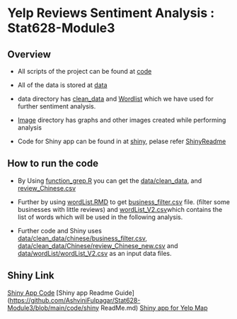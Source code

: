 # Yelp Reviews Sentiment Analysis : Stat628-Module3


##  Overview
- All scripts of the project can be found at [code](https://github.com/AshviniFulpagar/Stat628-Module3/tree/main/code)
- All of the data is stored at
[data](https://github.com/AshviniFulpagar/Stat628-Module3/tree/main/data)
-  data directory has [clean_data](https://github.com/AshviniFulpagar/Stat628-Module3/tree/main/data/clean_data) and [Wordlist](https://github.com/AshviniFulpagar/Stat628-Module3/tree/main/data/wordList) which we have used for further sentiment analysis.
- [Image](https://github.com/AshviniFulpagar/Stat628-Module3/tree/main/Image) directory has graphs and other images created while performing analysis

- Code for Shiny app can be found in at [shiny](https://github.com/AshviniFulpagar/Stat628-Module3/blob/main/code/shiny.R), pelase refer [ShinyReadme](https://github.com/AshviniFulpagar/Stat628-Module3/blob/main/code/Shiny%20Readme.md)


## How to run the code

- By Using [function_grep.R](https://github.com/AshviniFulpagar/Stat628-Module3/blob/main/code/function_grep.R) you can get the [data/clean_data](https://github.com/AshviniFulpagar/Stat628-Module3/tree/main/data/clean_data), and [review_Chinese.csv](https://github.com/AshviniFulpagar/Stat628-Module3/blob/main/data/clean_data/Chinese/review_Chinese_new.csv)

- Further by using [wordList.RMD](https://github.com/AshviniFulpagar/Stat628-Module3/blob/main/code/wordList.Rmd) to get  [business_filter.csv](https://github.com/AshviniFulpagar/Stat628-Module3/blob/main/data/clean_data/Chinese/business_filter.csv) file. (filter some businesses with little reviews) and
[wordList_V2.csv](https://github.com/AshviniFulpagar/Stat628-Module3/blob/main/data/wordList/wordList_V2.csv)which contains the list of words which will be used in the following analysis.

- Further code and Shiny uses [data/clean_data/chinese/business_filter.csv](https://github.com/AshviniFulpagar/Stat628-Module3/blob/main/data/clean_data/Chinese/business_filter.csv), [data/clean_data/Chinese/review_Chinese_new.csv](https://github.com/AshviniFulpagar/Stat628-Module3/blob/main/data/clean_data/Chinese/review_Chinese_new.csv) and 
[data/wordList/wordList_V2.csv](https://github.com/AshviniFulpagar/Stat628-Module3/blob/main/data/wordList/wordList_V2.csv) as an input data files.

## Shiny Link

[Shiny App Code](https://github.com/AshviniFulpagar/Stat628-Module3/blob/main/code/shiny.R)
[Shiny app Readme Guide](https://github.com/AshviniFulpagar/Stat628-Module3/blob/main/code/shiny ReadMe.md)
[Shiny app for Yelp Map](https://qingchuan-ji.shinyapps.io/STAT628-module3-qingchuan-ji/)
